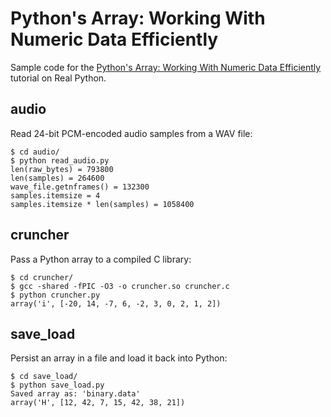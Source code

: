 # Python's Array: Working With Numeric Data Efficiently

Sample code for the [Python's Array: Working With Numeric Data Efficiently](https://realpython.com/python-array/) tutorial on Real Python.

## audio

Read 24-bit PCM-encoded audio samples from a WAV file:

```shell
$ cd audio/
$ python read_audio.py 
len(raw_bytes) = 793800
len(samples) = 264600
wave_file.getnframes() = 132300
samples.itemsize = 4
samples.itemsize * len(samples) = 1058400
```

## cruncher

Pass a Python array to a compiled C library:

```shell
$ cd cruncher/
$ gcc -shared -fPIC -O3 -o cruncher.so cruncher.c
$ python cruncher.py 
array('i', [-20, 14, -7, 6, -2, 3, 0, 2, 1, 2])
```

## save_load

Persist an array in a file and load it back into Python:

```shell
$ cd save_load/
$ python save_load.py
Saved array as: 'binary.data'
array('H', [12, 42, 7, 15, 42, 38, 21])
```
